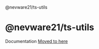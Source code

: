 @nevware21/ts-utils

# @nevware21/ts-utils

Documentation [Moved to here](https://nevware21.github.io/ts-utils/typedoc/index.html)